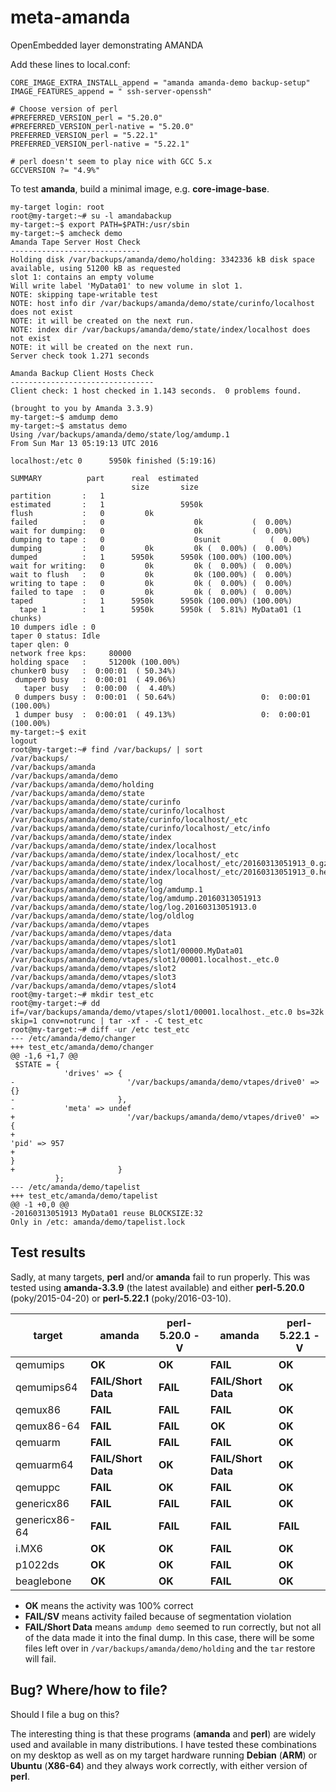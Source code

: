 # meta-amanda
OpenEmbedded layer demonstrating AMANDA

Add these lines to local.conf:

```
CORE_IMAGE_EXTRA_INSTALL_append = "amanda amanda-demo backup-setup"
IMAGE_FEATURES_append = " ssh-server-openssh"

# Choose version of perl
#PREFERRED_VERSION_perl = "5.20.0"
#PREFERRED_VERSION_perl-native = "5.20.0"
PREFERRED_VERSION_perl = "5.22.1"
PREFERRED_VERSION_perl-native = "5.22.1"

# perl doesn't seem to play nice with GCC 5.x
GCCVERSION ?= "4.9%"
```

To test **amanda**, build a minimal image, e.g. **core-image-base**.

```
my-target login: root
root@my-target:~# su -l amandabackup
my-target:~$ export PATH=$PATH:/usr/sbin
my-target:~$ amcheck demo
Amanda Tape Server Host Check
-----------------------------
Holding disk /var/backups/amanda/demo/holding: 3342336 kB disk space available, using 51200 kB as requested
slot 1: contains an empty volume
Will write label 'MyData01' to new volume in slot 1.
NOTE: skipping tape-writable test
NOTE: host info dir /var/backups/amanda/demo/state/curinfo/localhost does not exist
NOTE: it will be created on the next run.
NOTE: index dir /var/backups/amanda/demo/state/index/localhost does not exist
NOTE: it will be created on the next run.
Server check took 1.271 seconds

Amanda Backup Client Hosts Check
--------------------------------
Client check: 1 host checked in 1.143 seconds.  0 problems found.

(brought to you by Amanda 3.3.9)
my-target:~$ amdump demo
my-target:~$ amstatus demo
Using /var/backups/amanda/demo/state/log/amdump.1
From Sun Mar 13 05:19:13 UTC 2016

localhost:/etc 0      5950k finished (5:19:16)

SUMMARY          part      real  estimated
                           size       size
partition       :   1
estimated       :   1                 5950k
flush           :   0         0k
failed          :   0                    0k           (  0.00%)
wait for dumping:   0                    0k           (  0.00%)
dumping to tape :   0                    0sunit           (  0.00%)
dumping         :   0         0k         0k (  0.00%) (  0.00%)
dumped          :   1      5950k      5950k (100.00%) (100.00%)
wait for writing:   0         0k         0k (  0.00%) (  0.00%)
wait to flush   :   0         0k         0k (100.00%) (  0.00%)
writing to tape :   0         0k         0k (  0.00%) (  0.00%)
failed to tape  :   0         0k         0k (  0.00%) (  0.00%)
taped           :   1      5950k      5950k (100.00%) (100.00%)
  tape 1        :   1      5950k      5950k (  5.81%) MyData01 (1 chunks)
10 dumpers idle : 0
taper 0 status: Idle
taper qlen: 0
network free kps:     80000
holding space   :     51200k (100.00%)
chunker0 busy   :  0:00:01  ( 50.34%)
 dumper0 busy   :  0:00:01  ( 49.06%)
   taper busy   :  0:00:00  (  4.40%)
 0 dumpers busy :  0:00:01  ( 50.64%)                   0:  0:00:01  (100.00%)
 1 dumper busy  :  0:00:01  ( 49.13%)                   0:  0:00:01  (100.00%)
my-target:~$ exit
logout
root@my-target:~# find /var/backups/ | sort
/var/backups/
/var/backups/amanda
/var/backups/amanda/demo
/var/backups/amanda/demo/holding
/var/backups/amanda/demo/state
/var/backups/amanda/demo/state/curinfo
/var/backups/amanda/demo/state/curinfo/localhost
/var/backups/amanda/demo/state/curinfo/localhost/_etc
/var/backups/amanda/demo/state/curinfo/localhost/_etc/info
/var/backups/amanda/demo/state/index
/var/backups/amanda/demo/state/index/localhost
/var/backups/amanda/demo/state/index/localhost/_etc
/var/backups/amanda/demo/state/index/localhost/_etc/20160313051913_0.gz
/var/backups/amanda/demo/state/index/localhost/_etc/20160313051913_0.header
/var/backups/amanda/demo/state/log
/var/backups/amanda/demo/state/log/amdump.1
/var/backups/amanda/demo/state/log/amdump.20160313051913
/var/backups/amanda/demo/state/log/log.20160313051913.0
/var/backups/amanda/demo/state/log/oldlog
/var/backups/amanda/demo/vtapes
/var/backups/amanda/demo/vtapes/data
/var/backups/amanda/demo/vtapes/slot1
/var/backups/amanda/demo/vtapes/slot1/00000.MyData01
/var/backups/amanda/demo/vtapes/slot1/00001.localhost._etc.0
/var/backups/amanda/demo/vtapes/slot2
/var/backups/amanda/demo/vtapes/slot3
/var/backups/amanda/demo/vtapes/slot4
root@my-target:~# mkdir test_etc
root@my-target:~# dd if=/var/backups/amanda/demo/vtapes/slot1/00001.localhost._etc.0 bs=32k skip=1 conv=notrunc | tar -xf - -C test_etc
root@my-target:~# diff -ur /etc test_etc
--- /etc/amanda/demo/changer
+++ test_etc/amanda/demo/changer
@@ -1,6 +1,7 @@
 $STATE = {
            'drives' => {
-                         '/var/backups/amanda/demo/vtapes/drive0' => {}
-                       },
-           'meta' => undef
+                         '/var/backups/amanda/demo/vtapes/drive0' => {
+                                                                       'pid' => 957
+                                                                     }
+                       }
          };
--- /etc/amanda/demo/tapelist
+++ test_etc/amanda/demo/tapelist
@@ -1 +0,0 @@
-20160313051913 MyData01 reuse BLOCKSIZE:32
Only in /etc: amanda/demo/tapelist.lock

```

## Test results

Sadly, at many targets, **perl** and/or **amanda** fail to run properly.
This was tested using **amanda-3.3.9** (the latest available) and either
**perl-5.20.0** (poky/2015-04-20) or **perl-5.22.1** (poky/2016-03-10).

| target | **amanda** | **perl-5.20.0 -V** | **amanda** | **perl-5.22.1 -V** |
|--------|------------|--------------------|------------|--------------------|
| qemumips   | **OK**     | **OK**             | **FAIL**   | **OK**             |
| qemumips64 | **FAIL/Short Data**   | **FAIL**           | **FAIL/Short Data**   | **OK**             |
| qemux86    | **FAIL**   | **FAIL**           | **FAIL**   | **OK**             |
| qemux86-64 | **FAIL**   | **FAIL**           | **OK**     | **OK**             |
| qemuarm    | **FAIL**   | **FAIL**           | **FAIL**   | **OK**             |
| qemuarm64  | **FAIL/Short Data**   | **OK**             | **FAIL/Short Data**   | **OK**             |
| qemuppc    | **FAIL**   | **OK**             | **FAIL**   | **OK**             |
| genericx86    | **FAIL**   | **FAIL**           | **FAIL**   | **OK**             |
| genericx86-64    | **FAIL**   | **FAIL**           | **FAIL**   | **FAIL**             |
| i.MX6    | **OK**   | **OK**           | **FAIL**   | **OK**             |
| p1022ds    | **OK**   | **OK**             | **FAIL**   | **OK**             |
| beaglebone    | **OK**   | **OK**             | **FAIL**   | **OK**             |

+ **OK** means the activity was 100% correct
+ **FAIL/SV** means activity failed because of segmentation violation
+ **FAIL/Short Data** means `amdump demo` seemed to run correctly, but not all of the data made it into the final dump.  In this case, there will be some files left over in `/var/backups/amanda/demo/holding` and the `tar` restore will fail.


## Bug?  Where/how to file?

Should I file a bug on this?

The interesting thing is that these programs (**amanda** and **perl**) are widely used and available in many distributions.  I have tested these combinations on my desktop as well as on my target hardware running **Debian** (**ARM**) or **Ubuntu**
(**X86-64**) and they always work correctly, with either version of **perl**.

